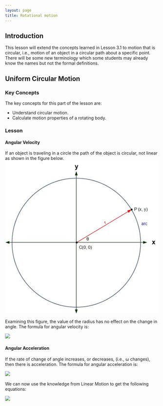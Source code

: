 ```yaml
---
layout: page
title: Rotational motion
---
```

## Introduction
This lesson will extend the concepts learned in Lesson 3.1 to motion that is circular, i.e., motion of an object in a circular path about a specific point. There will be some new terminology which some students may already know the names but not the formal definitions.

## Uniform Circular Motion
### Key Concepts
The key concepts for this part of the lesson are:
* Understand circular motion.
* Calculate motion properties of a rotating body.

### Lesson
#### Angular Velocity
If an object is traveling in a circle the path of the object is circular, not linear as shown in the figure below.<br>
![rotating-1](files/rotating-1.jpg)

Examining this figure, the value of the radius has no effect on the change in angle. The formula for angular velocity is:

<img src="https://latex.codecogs.com/svg.latex?\large&space;\omega=\frac{\Delta{\theta}}{t}"/>

#### Angular Acceleration
If the rate of change of angle increases, or decreases, (i.e., ω changes), then there is acceleration. The formula for angular acceleration is:

<img src="https://latex.codecogs.com/svg.latex?\large&space;\alpha=\frac{\Delta{\omega}}{t}"/>

We can now use the knowledge from Linear Motion to get the following equations:

<img src="https://latex.codecogs.com/svg.latex?\large&space;\omega_f=\omga_i+\alpha{t}"/>


